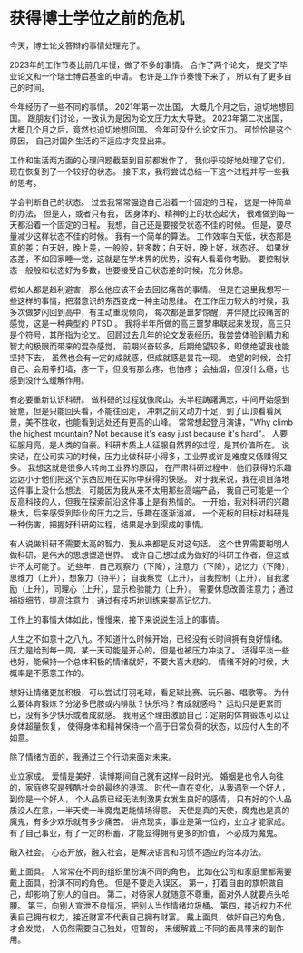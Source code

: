 # 获得博士学位之前的危机

今天，博士论文答辩的事情处理完了。

2023年的工作节奏比前几年慢，做了不多的事情。
合作了两个论文，
提交了毕业论文和一个瑞士博后基金的申请。
也许是工作节奏慢下来了，
所以有了更多自己的时间。

今年经历了一些不同的事情。
2021年第一次出国，
大概几个月之后，迫切地想回国。
跟朋友们讨论，一致认为是因为论文压力太大导致。
2023年第二次出国，
大概几个月之后，竟然也迫切地想回国。
今年可没什么论文压力。
可恰恰是这个原因，
自己对国外生活的不适应才突显出来。

工作和生活两方面的心理问题截至到目前都发作了，
我似乎较好地处理了它们，
现在恢复到了一个较好的状态。
接下来，我将尝试总结一下这个过程并写一些我的思考。

学会判断自己的状态。
过去我常常强迫自己沿着一个固定的日程，
这是一种简单的办法，
但是人，或者只有我，
因身体的、精神的上的状态起伏，
很难做到每一天都沿着一个固定的日程。
我想，自己还是要接受状态不佳的时候。
但是，要尽量减少这样状态不佳的时候。
我有一个简单的算法。
工作效率白天低，状态那是真的差；白天好，晚上差，一般般，较多数；白天好，晚上好，状态好。
如果状态差，不如回家睡一觉，这就是在学术界的优势，没有人看着你考勤。
要控制状态一般般和状态好为多数，也要接受自己状态差的时候，充分休息。

假如人都是趋利避害，那么他应该不会去回忆痛苦的事情。
但是在这里我想写一些这样的事情，把潜意识的东西变成一种主动思维。
在工作压力较大的时候，我多次做梦闪回到高中，有主动重现倾向，
每次都是噩梦惊醒，并伴随比较痛苦的感觉，这是一种典型的 PTSD 。
我将半年所做的高三噩梦串联起来发现，高三只是个符号，其所指为论文。
回顾过去几年的论文发表经历，我尝尝体验到精力和智力的极限而带来的混杂感觉，
前期兴奋较多，后期绝望较多，即使绝望我也能坚持下去，
虽然也会有一定的成就感，但成就感是昙花一现。
绝望的时候，会打自己、会用拳打墙，疼一下，但没有那么疼，也怕疼；
会抽烟，但没什么瘾，也感到没什么缓解作用。

有必要重新认识科研。
做科研的过程就像爬山，头半程踌躇满志，中间开始感到疲惫，但是只能回头看，不能往回走，
冲刺之前又动力十足，到了山顶看看风景，美不胜收，也能看到远处还有更高的山峰。
常常想起登月演讲，"Why climb the highest mountain? Not because it's easy just because it's hard"。
人要征服月亮，是人类的自豪。科研本质上人征服自然界的过程，是其价值所在。
说实话，在公司实习的时候，压力比做科研小得多，工业界或许是难度又低赚得又多。
我想这就是很多人转向工业界的原因，
在严肃科研过程中，他们获得的乐趣远远小于他们把这个东西应用在实际中获得的快感。
对于我来说，我在项目落地这件事上没什么想法，可能因为我从来不太用那些高端产品，
我自己可能是一个反高科技的人，但我在探索前沿这件事上是有热情的。
一开始，我对科研的兴趣极大，后来感受到毕业的压力之后，乐趣在逐渐消减，
一个死板的目标对科研是一种伤害，把握好科研的过程，结果是水到渠成的事情。

有人说做科研不需要太高的智力，我从来都是反对这句话。
这个世界需要聪明人做科研，是伟大的思想塑造世界。
或许自己想过成为做好的科研工作者，但这或许不太可能了。
近些年，自己观察力（下降），注意力（下降），记忆力（下降），思维力（上升），想象力（持平）；
自我察觉（上升），自我控制（上升），自我激励（上升），同理心（上升），显示检验能力（上升）。
需要休息改善注意力；通过捕捉细节，提高注意力；通过有技巧地训练来提高记忆力。

工作上的事情大体如此，慢慢来，接下来说说生活上的事情。

人生之不如意十之八九。不知道什么时候开始，已经没有长时间拥有良好情绪。
压力是给到每一周，某一天可能是开心的，但是也被压力冲淡了。
活得平淡一些也好，能保持一个总体积极的情绪就好，不要大喜大悲的。
情绪不好的时候，大概率是不愿意工作的。

想好让情绪更加积极，可以尝试打羽毛球，看足球比赛、玩乐器、唱歌等。
为什么要体育锻炼？分泌多巴胺或内啡肽？快乐吗？有成就感吗？
运动只是更累而已，没有多少快乐或者成就感。
我用这个理由激励自己：定期的体育锻炼可以让身体超量恢复，
使得身体和精神保持一个高于日常负荷的状态，以应付人生的不如意。

除了情绪方面的，我通过三个行动来面对未来。

业立家成。
爱情是美好，读博期间自己就有这样一段时光。
婚姻是也令人向往的，家庭终究是残酷社会的最终的港湾。
时代一直在变化，从我遇到一个好人，到你是一个好人，
个人品质已经无法刺激男女发生良好的感情，
只有好的个人品质没人在意，一半天使一半魔鬼更能情场得意。
天使是真的天使，魔鬼也是真的魔鬼，有多少欢乐就有多少痛苦。
讲点现实，事业是第一位的，业立才能家成。
有了自己事业，有了一定的积蓄，才能显得拥有更多的价值，
不必成为魔鬼。

融入社会。
心态开放，融入社会，是解决语言和习惯不适应的治本办法。

戴上面具。
人常常在不同的组织里扮演不同的角色，
比如在公司和家庭里都需要戴上面具，扮演不同的角色。
但是不要走入误区。
第一，打着自由的旗帜做自己，却影响了别人的自由。
第二，对待家人就随意不尊重，面对外人就要点头哈腰。
第三，向别人宣泄不良情况，把别人当作情绪垃圾桶。
第四，接近权力不代表自己拥有权力，接近财富不代表自己拥有财富。
戴上面具，做好自己的角色，才会发觉，
人仍然需要自己独处，短暂的，
来缓解戴上不同的面具带来的副作用。

